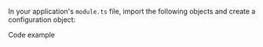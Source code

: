 In your application's `module.ts` file, import the following objects and create a configuration object:

Code example